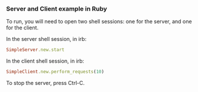 ### Server and Client example in Ruby

To run, you will need to open two shell sessions: one for the server,
and one for the client.

In the server shell session, in irb:
```ruby
SimpleServer.new.start
```

In the client shell session, in irb:
```ruby
SimpleClient.new.perform_requests(10)
```

To stop the server, press Ctrl-C.
